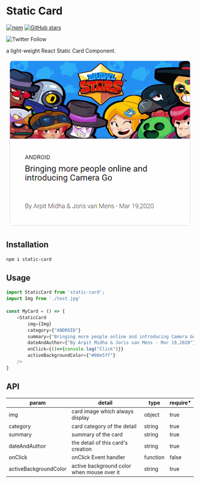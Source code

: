 # Static Card

[![npm](https://img.shields.io/npm/v/static-card?logo=npm&style=for-the-badge)](https://www.npmjs.com/package/static-card) [![GitHub stars](https://img.shields.io/github/stars/kevinlinpr/static-card?color=ff4569&logo=github&style=for-the-badge)](https://github.com/Kevinlinpr/static-card)

![Twitter Follow](https://img.shields.io/twitter/follow/Tvierrousjan?style=social)

a light-weight React Static Card Component.

<div align=center>

![](https://github.com/Kevinlinpr/static-card/blob/master/doc/static-card.gif?raw=true)

</div>


## Installation

```sh
npm i static-card
```
## Usage

```js
import StaticCard from 'static-card';
import Img from './test.jpg'

const MyCard = () => {
    <StaticCard
        img={Img}
        category={"ANDROID"}
        summary={"Bringing more people online and introducing Camera Go"}
        dateAndAuthor={"By Arpit Midha & Joris van Mens - Mar 19,2020"}
        onClick={()=>{console.log("Click")}}
        activeBackgroundColor={"#00e5ff"}
    />
}
```
## API
| param                 | detail                                         | type     | require* |
| --------------------- | ---------------------------------------------- | -------- | -------- |
| img                   | card image which always display                | object   |   true   |
| category              | card category of the detail                    | string   |   true   |
| summary               | summary of the card                            | string   |   true   |
| dateAndAuthor         | the detail of this card's creation             | string   |   true   |
| onClick               | onClick Event handler                          | function |   false  |
| activeBackgroundColor | active background color when mouse over it     | string   |   true   |